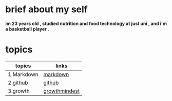 # brief about my self 
**im 23 years old , studied nutrition and food technology at just uni , and i'm a basketball player** . 
# topics

**topics**     |  **links**
---------------|--------------
1.Markdown     | [markdown](https://surahorani.github.io/reading_note2/markdown)
2.github       |[github](https://surahorani.github.io/reading_note2/gitsum)
3.growth       |[growthmindest](https://surahorani.github.io/reading_note2/growth)
